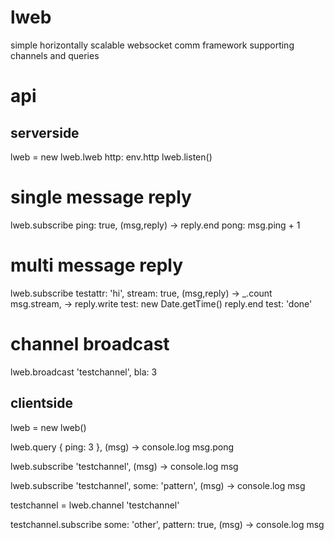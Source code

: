 lweb
====

simple horizontally scalable websocket comm framework supporting channels and queries

api
===

serverside
----------
lweb = new lweb.lweb http: env.http
lweb.listen()

# single message reply
lweb.subscribe ping: true, (msg,reply) -> reply.end pong: msg.ping + 1

# multi message reply
lweb.subscribe testattr: 'hi', stream: true, (msg,reply) ->
    _.count msg.stream, -> reply.write test: new Date.getTime()
    reply.end test: 'done'


# channel broadcast
lweb.broadcast 'testchannel', bla: 3


clientside
----------
lweb = new lweb()

lweb.query { ping: 3 }, (msg) ->
    console.log msg.pong

lweb.subscribe 'testchannel', (msg) ->
    console.log msg


lweb.subscribe 'testchannel', some: 'pattern', (msg) ->
    console.log msg


testchannel = lweb.channel 'testchannel'

testchannel.subscribe some: 'other', pattern: true, (msg) ->
    console.log msg